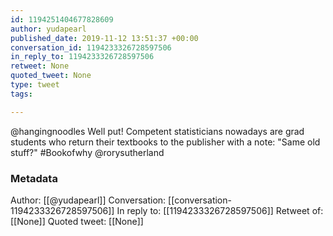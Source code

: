 ```yaml
---
id: 1194251404677828609
author: yudapearl
published_date: 2019-11-12 13:51:37 +00:00
conversation_id: 1194233326728597506
in_reply_to: 1194233326728597506
retweet: None
quoted_tweet: None
type: tweet
tags:

---
```


@hangingnoodles Well put! Competent statisticians nowadays are grad students who return their textbooks to the publisher with a note: "Same old stuff?" #Bookofwhy @rorysutherland

### Metadata

Author: [[@yudapearl]]
Conversation: [[conversation-1194233326728597506]]
In reply to: [[1194233326728597506]]
Retweet of: [[None]]
Quoted tweet: [[None]]
